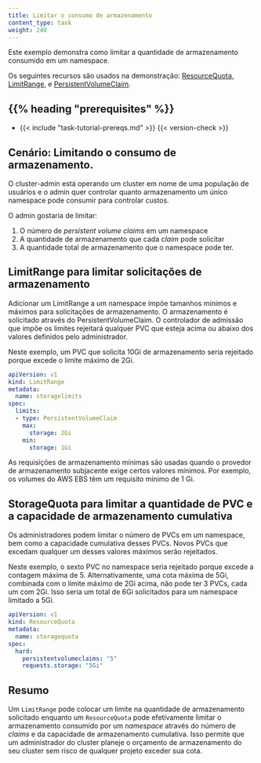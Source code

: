 ```yaml
---
title: Limitar o consumo de armazenamento
content_type: task
weight: 240
---
```


<!-- overview -->

Este exemplo demonstra como limitar a quantidade de armazenamento consumido em um namespace.

Os seguintes recursos são usados na demonstração: [ResourceQuota](/pt-br/docs/concepts/policy/resource-quotas/), [LimitRange](/docs/tasks/administer-cluster/manage-resources/memory-default-namespace/), e [PersistentVolumeClaim](/pt-br/docs/concepts/storage/persistent-volumes/).

## {{% heading "prerequisites" %}}

* {{< include "task-tutorial-prereqs.md" >}} {{< version-check >}}

<!-- steps -->
## Cenário: Limitando o consumo de armazenamento.

O cluster-admin está operando um cluster em nome de uma população de usuários e o admin quer controlar quanto armazenamento um único namespace pode consumir para controlar custos.

O admin gostaria de limitar:

1. O número de *persistent volume claims* em um namespace
2. A quantidade de armazenamento que cada *claim* pode solicitar
3. A quantidade total de armazenamento que o namespace pode ter.

## LimitRange para limitar solicitações de armazenamento

Adicionar um LimitRange a um namespace impõe tamanhos mínimos e máximos para solicitações de armazenamento. O armazenamento é solicitado através do PersistentVolumeClaim. O controlador de admissão que impõe os limites rejeitará qualquer PVC que esteja acima ou abaixo dos valores definidos pelo administrador.

Neste exemplo, um PVC que solicita 10Gi de armazenamento seria rejeitado porque excede o limite máximo de 2Gi.

```yaml
apiVersion: v1
kind: LimitRange
metadata:
  name: storagelimits
spec:
  limits:
  - type: PersistentVolumeClaim
    max:
      storage: 2Gi
    min:
      storage: 1Gi
```

As requisições de armazenamento mínimas são usadas quando o provedor de armazenamento subjacente exige certos valores mínimos. Por exemplo, os volumes do AWS EBS têm um requisito mínimo de 1 Gi.

## StorageQuota para limitar a quantidade de PVC e a capacidade de armazenamento cumulativa

Os administradores podem limitar o número de PVCs em um namespace, bem como a capacidade cumulativa desses PVCs. Novos PVCs que excedam qualquer um desses valores máximos serão rejeitados.

Neste exemplo, o sexto PVC no namespace seria rejeitado porque excede a contagem máxima de 5. Alternativamente, uma cota máxima de 5Gi, combinada com o limite máximo de 2Gi acima, não pode ter 3 PVCs, cada um com 2Gi. Isso seria um total de 6Gi solicitados para um namespace limitado a 5Gi.

```yaml
apiVersion: v1
kind: ResourceQuota
metadata:
  name: storagequota
spec:
  hard:
    persistentvolumeclaims: "5"
    requests.storage: "5Gi"
```

<!-- discussion -->

## Resumo

Um `LimitRange` pode colocar um limite na quantidade de armazenamento solicitado enquanto um `ResourceQuota` pode efetivamente limitar o armazenamento consumido por um *namespace* através do número de *claims* e da capacidade de armazenamento cumulativa. Isso permite que um administrador do cluster planeje o orçamento de armazenamento do seu cluster sem risco de qualquer projeto exceder sua cota.
